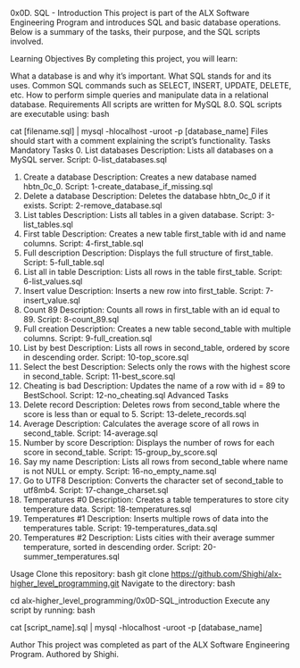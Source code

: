 0x0D. SQL - Introduction
This project is part of the ALX Software Engineering Program and introduces SQL and basic database operations. Below is a summary of the tasks, their purpose, and the SQL scripts involved.

Learning Objectives
By completing this project, you will learn:

What a database is and why it’s important.
What SQL stands for and its uses.
Common SQL commands such as SELECT, INSERT, UPDATE, DELETE, etc.
How to perform simple queries and manipulate data in a relational database.
Requirements
All scripts are written for MySQL 8.0.
SQL scripts are executable using:
bash

cat [filename.sql] | mysql -hlocalhost -uroot -p [database_name]
Files should start with a comment explaining the script’s functionality.
Tasks
Mandatory Tasks
0. List databases
Description: Lists all databases on a MySQL server.
Script: 0-list_databases.sql
1. Create a database
Description: Creates a new database named hbtn_0c_0.
Script: 1-create_database_if_missing.sql
2. Delete a database
Description: Deletes the database hbtn_0c_0 if it exists.
Script: 2-remove_database.sql
3. List tables
Description: Lists all tables in a given database.
Script: 3-list_tables.sql
4. First table
Description: Creates a new table first_table with id and name columns.
Script: 4-first_table.sql
5. Full description
Description: Displays the full structure of first_table.
Script: 5-full_table.sql
6. List all in table
Description: Lists all rows in the table first_table.
Script: 6-list_values.sql
7. Insert value
Description: Inserts a new row into first_table.
Script: 7-insert_value.sql
8. Count 89
Description: Counts all rows in first_table with an id equal to 89.
Script: 8-count_89.sql
9. Full creation
Description: Creates a new table second_table with multiple columns.
Script: 9-full_creation.sql
10. List by best
Description: Lists all rows in second_table, ordered by score in descending order.
Script: 10-top_score.sql
11. Select the best
Description: Selects only the rows with the highest score in second_table.
Script: 11-best_score.sql
12. Cheating is bad
Description: Updates the name of a row with id = 89 to BestSchool.
Script: 12-no_cheating.sql
Advanced Tasks
13. Delete record
Description: Deletes rows from second_table where the score is less than or equal to 5.
Script: 13-delete_records.sql
14. Average
Description: Calculates the average score of all rows in second_table.
Script: 14-average.sql
15. Number by score
Description: Displays the number of rows for each score in second_table.
Script: 15-group_by_score.sql
16. Say my name
Description: Lists all rows from second_table where name is not NULL or empty.
Script: 16-no_empty_name.sql
17. Go to UTF8
Description: Converts the character set of second_table to utf8mb4.
Script: 17-change_charset.sql
18. Temperatures #0
Description: Creates a table temperatures to store city temperature data.
Script: 18-temperatures.sql
19. Temperatures #1
Description: Inserts multiple rows of data into the temperatures table.
Script: 19-temperatures_data.sql
20. Temperatures #2
Description: Lists cities with their average summer temperature, sorted in descending order.
Script: 20-summer_temperatures.sql

Usage
Clone this repository:
bash
git clone https://github.com/Shighi/alx-higher_level_programming.git
Navigate to the directory:
bash

cd alx-higher_level_programming/0x0D-SQL_introduction
Execute any script by running:
bash

cat [script_name].sql | mysql -hlocalhost -uroot -p [database_name]

Author
This project was completed as part of the ALX Software Engineering Program. Authored by Shighi.


